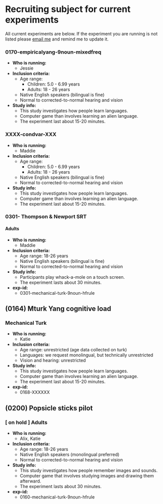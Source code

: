 # Recruiting subject for current experiments
All current experiments are below.  If the experiment you are running is not listed please [email me][1] and remind me to update it.

### 0170-empiricalyang-9noun-mixedfreq
- **Who is running:**
	- Jessie
- **Inclusion criteria:**
	- Age range: 
      - Children: 5.0 - 6.99 years
      - Adults: 18 - 26 years
	- Native English speakers (bilingual is fine)
	- Normal to corrected-to-normal hearing and vision
- **Study info:**
	- This study investigates how people learn languages.
	- Computer game than involves learning an alien language.
	- The experiment last about 15-20 minutes.

### XXXX-condvar-XXX
- **Who is running:**
	- Maddie
- **Inclusion criteria:**
	- Age range: 
      - Children: 5.0 - 6.99 years
      - Adults: 18 - 26 years
	- Native English speakers (bilingual is fine)
	- Normal to corrected-to-normal hearing and vision
- **Study info:**
	- This study investigates how people learn languages.
	- Computer game than involves learning an alien language.
	- The experiment last about 15-20 minutes.

### 0301- Thompson & Newport SRT

#### Adults  
- **Who is running:**
	- Maddie
- **Inclusion criteria:**
	- Age range: 18-26 years
	- Native English speakers (bilingual is fine)
	- Normal to corrected-to-normal hearing and vision
- **Study info:**
	- Participants play whack-a-mole on a touch screen.
	- The experiment lasts about 30 minutes.
- **exp-id:**
	- 0301-mechanical-turk-9noun-hfrule

## (0164) Mturk Yang cognitive load
### Mechanical Turk
- **Who is running:**
	- Katie
- **Inclusion criteria:**
	- Age range: unrestricted (age data collected on turk)
	- Languages: we request monolingual, but technically unrestricted
	- Vision and hearing: unrestricted
- **Study info:**
	- This study investigates how people learn languages.
	- Computer game than involves learning an alien language.
	- The experiment last about 15-20 minutes.
- **exp-id:**
	- 0168-XXXXXX

## (0200) Popsicle sticks pilot
### [ on hold ] Adults
- **Who is running:**
	- Alix, Katie
- **Inclusion criteria:**
	- Age range: 18-26 years
	- Native English speakers (monolingual preferred)
	- Normal to corrected-to-normal hearing and vision
- **Study info:**
	- This study investigates how people remember images and sounds.
	- Computer game that involves studying images and drawing them afterward.
	- The experiment lasts about 30 minutes.
- **exp-id:**
	- 0160-mechanical-turk-9noun-hfrule

[1]:	mailto:kathryn.schuler@gmail.com
[2]:	https://github.com/kschuler/lab-docs
